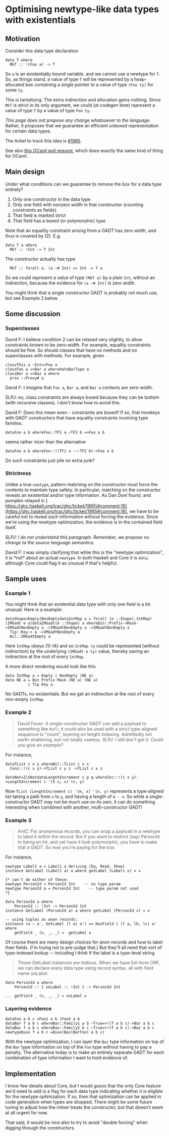 # Optimising newtype-like data types with existentials

## Motivation


Consider this data type declaration

```wiki
data T where
  MkT :: !(Foo a) -> T
```


So `a` is an existentially bound variable, and we cannot use a newtype for `T`.  So, as things stand, a value of type `T` will be represented by a heap-allocated box containing a single pointer to a value of type `(Foo ty)` for some `ty`.  


This is tantalising.  The extra indirection and allocation gains nothing.  Since `MkT` is strict in its only argument, we could (at codegen time) *represent* a value of type `T` by a value of type `Foo ty`.

*This page does not propose any change whatsoever to the language*. Rather, it proposes
that we guarantee an efficient unboxed representation for certain data types.


The ticket to track this idea is [\#1965](https://gitlab.haskell.org//ghc/ghc/issues/1965). 


See also [ this OCaml pull request](https://github.com/ocaml/ocaml/pull/606), which does exactly the same kind of thing for OCaml.

## Main design


Under what conditions can we guarantee to remove the box for a data type entirely?

1. Only one constructor in the data type
1. Only one field with nonzero width in that constructor (counting constraints as fields).
1. That field is marked strict
1. That field has a boxed (or polymorphic) type


Note that an equality constraint arising from a GADT has zero width, and thus is covered by (2).  E.g.

```wiki
data T a where
  MkT :: !Int -> T Int
```


The constructor actually has type

```wiki
  MkT :: forall a. (a ~# Int) => Int -> T a
```


So we could represent a value of type `(MkT a)` by a plain `Int`, without an indirection, because the evidence for `(a ~# Int)` is zero width.


You might think that a single constructor GADT is probably not much use, but see Example 2 below.

## Some discussion

### Superclasses


David F: I believe condition 2 can be relaxed very slightly, to allow constraints known to be zero-width. For example, equality constraints should be fine. So should classes that have no methods and no superclasses with methods.  For example, given

```
classThis a ~Int=>Foo a
classFoo a =>Bar a wheredataBarType a
classBar a =>Baz a where
  prox ::Proxy# a
```


David F: I *imagine* that `Foo a`, `Bar a`, and `Baz a` contexts are zero-width.


SLPJ: no, class constraints are always boxed because they can be bottom (with recursive classes).  I don't know how to avoid this.


David F: Does this mean even `~` constraints are boxed? If so, that monkeys with GADT constructors that have equality constraints involving type families.

```
dataFoo a b whereFoo::TF1 a ~TF2 b =>Foo a b
```


seems rather nicer than the alternative

```
dataFoo a b whereFoo::!(TF1 a :~:TF2 b)->Foo a b
```


Do such constraints just pile on extra junk?

### Strictness


Unlike a true `newtype`, pattern matching on the constructor *must* force the contents to maintain type safety.  In particular, matching on the constructor reveals an existential and/or type information. As Dan Doel found, and pumpkin relayed in [ https://ghc.haskell.org/trac/ghc/ticket/1965\#comment:16](https://ghc.haskell.org/trac/ghc/ticket/1965#comment:16), we have to be careful not to reveal such information without forcing the evidence. Since we're using the newtype optimization, the evidence is in the contained field itself.

*SLPJ: I do not understand this paragraph.  Remember, we propose no change to the source language semantics*.


David F: I was simply clarifying that while this is the "newtype optimization", it is \*not\* about an actual `newtype`. In both Haskell and Core it is `data`, although Core could flag it as unusual if that's helpful.

## Sample uses

### Example 1


You might think that an existential data type with only one field is a bit unusual.  Here is a example:

```
dataShape=Empty|NonEmptydataIntMap a = forall (e ::Shape).IntMap!(IMGadt e a)dataIMGadt(e ::Shape) a whereBin::Prefix->Mask->IMGadtNonEmpty a ->IMGadtNonEmpty a ->IMGadtNonEmpty a
  Tip::Key-> a ->IMGadtNonEmpty a
  Nil::IMGadtEmpty a
```


Here `IntMap` obeys (1)-(4) and so `IntMap ty` could be represented (without indirection) by the underlying `(IMGadt e ty)` value, thereby saving an indirection at the root of every `IntMap`.


A more direct rendering would look like this

```wiki
data IntMap a = Empty | NonEmpty (NE a)
data NE a = Bin Prefix Mask (NE a) (NE a)
          | Tip Key a
```


No GADTs, no existentials.  But we get an indirection at the root of every non-empty `IntMap`.

### Example 2

>
> David Feuer: A single-constructor GADT can add a payload to something like `Refl`; it could also be used with a strict type-aligned sequence to "count", layering on length indexing. Admittedly not earth-shattering, but not totally useless. *SLPJ: I still don't get it.  Could you give an example?*


For instance,

```
dataTList c x y whereNil::TList c x x
  Cons::!(c x y)->TList c y z ->TList c x z

dataNat=Z|SNatdataLengthIncrement c p q whereInc::!(c x y)->LengthIncrement c '(S n, x)'(n, y)
```


Now `TList (LengthIncrement c) '(m, x) '(n, y)` represents a type-aligned list taking a path from `x` to `y`, and having a length of `m - n`. So while a single-constructor GADT may not be much use *on its own*, it can do something interesting when combined with another, multi-constructor GADT!

### Example 3

>
> AntC: For anonymous records, you can wrap a payload in a newtype to label it within the record. But if you want to restrict (say) PersonId to being an Int, and yet have it look polymorphic, you have to make that a GADT. So now you're paying for the box.


For instance,

```wiki
newtype Label1 a = Label1 a deriving (Eq, Read, Show)
instance GetLabel (Label1 a) a where getLabel (Label1 x) = x

{* can't do either of these:
newtype PersonId = PersonId Int    -- no type param
newtype PersonId a = PersonId Int    -- type param not used
*}

data PersonId a where
    PersonId :: !Int -> PersonId Int
instance GetLabel (PersonId a) a where getLabel (PersonId x) = x

-- using tuples as anon records:
instance (a ~ a', GetLabel (l a) a') => HasField l (l a, lb, lc) a' where
    getField _ (x, _, _) =  getLabel x
```


Of course there are many design choices for anon records and how to label their fields. (I'm trying not to pre-judge that.) But they'll all need that sort of type-indexed lookup -- including I think if the label is a type-level string.

>
> Those GetLabel instances are tedious. When we have full-bore ORF, we can declare every data type using record syntax, all with field name unLabel.

```wiki
data PersonId a where
    PersonId :: { unLabel :: !Int } -> PersonId Int

... getField _ (x, _, _) = unLabel x
```

### Layering evidence

```
dataFoo a b c =Foo1 a b |Foo2 a b
dataBar f a b c whereBar::Family1 a b ~True=>!(f a b c)->Bar a b c
dataBaz f a b c whereBaz::Family2 b c ~True=>!(f a b c)->Baz a b c
newtypeQuux f a b c =Quux(Baz(BarFoo) a b c)
```


With the newtype optimization, I can layer the `Baz` type information on top of the `Bar` type information on top of the `Foo` type without having to pay a penalty. The alternative today is to make an entirely separate GADT for each combination of type information I want to hold evidence of.

## Implementation


I know few details about Core, but I would *guess* that the only Core feature we'd need to add is a flag for each data type indicating whether it is eligible for the newtype optimization. If so, then that optimization can be applied in code generation when types are dropped. There might be some future tuning to adjust how the inliner treats the constructor, but that doesn't seem at all urgent for now.


That said, it would be nice also to try to avoid "double forcing" when digging through the constructors. 

